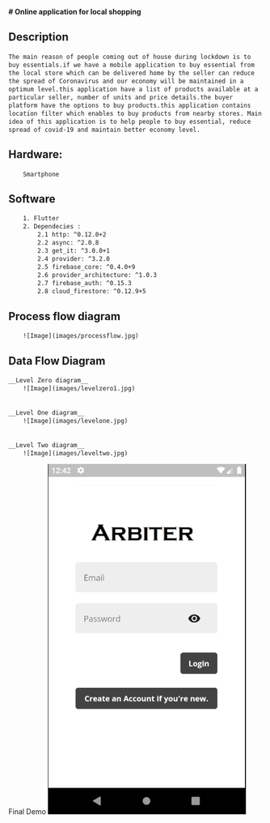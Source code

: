 **# Online application for local shopping**

## Description

    The main reason of people coming out of house during lockdown is to buy essentials.if we have a mobile application to buy essential from the local store which can be delivered home by the seller can reduce the spread of Coronavirus and our economy will be maintained in a optimum level.this application have a list of products available at a particular seller, number of units and price details.the buyer platform have the options to buy products.this application contains location filter which enables to buy products from nearby stores. Main idea of this application is to help people to buy essential, reduce spread of covid-19 and maintain better economy level.

## Hardware: 

        Smartphone

## Software

        1. Flutter
        2. Dependecies :
            2.1 http: ^0.12.0+2
            2.2 async: ^2.0.8
            2.3 get_it: ^3.0.0+1
            2.4 provider: ^3.2.0
            2.5 firebase_core: ^0.4.0+9
            2.6 provider_architecture: ^1.0.3
            2.7 firebase_auth: ^0.15.3
            2.8 cloud_firestore: ^0.12.9+5

## Process flow diagram

        ![Image](images/processflow.jpg)

## Data Flow Diagram

    __Level Zero diagram__
        ![Image](images/levelzero1.jpg)


    __Level One diagram__
        ![Image](images/levelone.jpg)


    __Level Two diagram__
        ![Image](images/leveltwo.jpg)

Final Demo
![Farmers Market Finder Demo](demo/appdemo1.gif)
